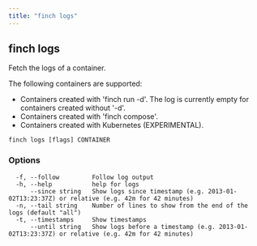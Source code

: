 ```yaml
---
title: "finch logs"
---
```


## finch logs

Fetch the logs of a container.

The following containers are supported:
- Containers created with 'finch run -d'. The log is currently empty for containers created without '-d'.
- Containers created with 'finch compose'.
- Containers created with Kubernetes (EXPERIMENTAL).

```
finch logs [flags] CONTAINER
```

### Options

```
  -f, --follow         Follow log output
  -h, --help           help for logs
      --since string   Show logs since timestamp (e.g. 2013-01-02T13:23:37Z) or relative (e.g. 42m for 42 minutes)
  -n, --tail string    Number of lines to show from the end of the logs (default "all")
  -t, --timestamps     Show timestamps
      --until string   Show logs before a timestamp (e.g. 2013-01-02T13:23:37Z) or relative (e.g. 42m for 42 minutes)
```

